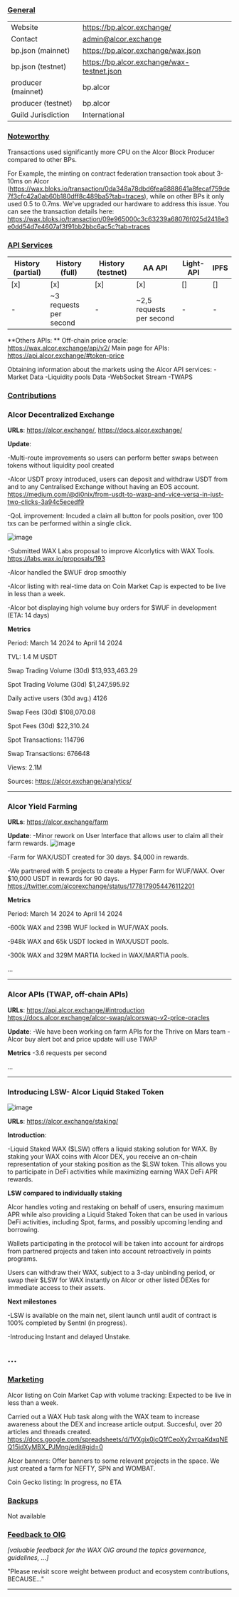 ### <ins>General</ins>

|  |  |
| --- | --- |
| Website | https://bp.alcor.exchange/ |
| Contact | admin@alcor.exchange |
| bp.json (mainnet) | https://bp.alcor.exchange/wax.json |
| bp.json (testnet) | https://bp.alcor.exchange/wax-testnet.json |
| producer (mainnet) | bp.alcor |
| producer (testnet) | bp.alcor |
| Guild Jurisdiction | International |

### <ins>Noteworthy</ins>

Transactions used significantly more CPU on the Alcor Block Producer compared to other BPs. 

For Example, the minting on contract federation transaction took about 3-10ms on Alcor (https://wax.bloks.io/transaction/0da348a78dbd6fea6888641a8fecaf759de7f3cfc42a0ab60b180dff8c489ba5?tab=traces), while on other BPs it only used 0.5 to 0.7ms. We've upgraded our hardware to address this issue. You can see the transaction details here: https://wax.bloks.io/transaction/09e965000c3c63239a68076f025d2418e3e0dd54d7e4607af3f91bb2bbc6ac5c?tab=traces

### <ins>API Services</ins>

| History (partial) | History (full) | History (testnet) | AA API | Light-API  | IPFS |
|--------|--------|--------|--------|--------|--------|
| [x] | [x] | [x] | [x] | [] | [] |  [x] |
| - | ~3 requests per second | - | ~2,5 requests per second| - |  - |

**Others APIs: **
Off-chain price oracle: 	https://wax.alcor.exchange/api/v2/
Main page for APIs: https://api.alcor.exchange/#token-price

Obtaining information about the markets using the Alcor API services:
-Market Data
-Liquidity pools Data
-WebSocket Stream
-TWAPS

### <ins>Contributions</ins>

### Alcor Decentralized Exchange 

**URLs**: https://alcor.exchange/, https://docs.alcor.exchange/

**Update**: 

-Multi-route improvements so users can perform better swaps between tokens without liquidity pool created


-Alcor USDT proxy introduced, users can deposit and withdraw USDT from and to any Centralised Exchange without having an EOS account. https://medium.com/@di0nix/from-usdt-to-waxp-and-vice-versa-in-just-two-clicks-3a94c5ecedf9


-QoL improvement: Incuded a claim all button for pools position, over 100 txs can be performed within a single click.  

![image](https://github.com/wax-office-of-inspector-general/waxguilds/assets/147891649/fe2c16d8-44ba-457a-93e6-96f73ed28652)

-Submitted WAX Labs proposal to improve Alcorlytics with WAX Tools. https://labs.wax.io/proposals/193

-Alcor handled the $WUF drop smoothly

-Alcor listing with real-time data on Coin Market Cap is expected to be live in less than a week. 

-Alcor bot displaying high volume buy orders for $WUF in development (ETA: 14 days)

**Metrics**

Period: March 14 2024 to April 14 2024

TVL: 1.4 M USDT

Swap Trading Volume (30d) $13,933,463.29

Spot Trading Volume (30d) $1,247,595.92

Daily active users (30d avg.) 4126

Swap Fees (30d) $108,070.08

Spot Fees (30d) $22,310.24

Spot Transactions: 114796

Swap Transactions: 676648

Views: 2.1M

Sources: https://alcor.exchange/analytics/

---
### Alcor Yield Farming
**URLs**: https://alcor.exchange/farm

**Update**: 
-Minor rework on User Interface that allows user to claim all their farm rewards.   ![image](https://github.com/wax-office-of-inspector-general/waxguilds/assets/147891649/2a9413c2-04af-4ff2-bdcd-982be2a079c2)

-Farm for WAX/USDT created for 30 days. $4,000 in rewards. 

-We partnered with 5 projects to create a Hyper Farm for WUF/WAX. Over $10,000 USDT in rewards for 90 days. 
https://twitter.com/alcorexchange/status/1778179054476112201


**Metrics**

Period: March 14 2024 to April 14 2024

-600k WAX and 239B WUF locked in WUF/WAX pools. 

-948k WAX and 65k USDT locked in WAX/USDT pools. 

-300k WAX and 329M MARTIA locked in WAX/MARTIA pools. 

...

---

### Alcor APIs (TWAP, off-chain APIs)
**URLs**: 
https://api.alcor.exchange/#introduction
https://docs.alcor.exchange/alcor-swap/alcorswap-v2-price-oracles

**Update**: 
-We have been working on farm APIs for the Thrive on Mars team
-Alcor buy alert bot and price update will use TWAP

**Metrics**
-3.6 requests per second

...

---

### Introducing LSW- Alcor Liquid Staked Token

![image](https://github.com/wax-office-of-inspector-general/waxguilds/assets/147891649/fb5becb5-47a3-4aab-8436-9bbc830c5784)



**URLs**: 
https://alcor.exchange/staking/

**Introduction**: 

-Liquid Staked WAX ($LSW) offers a liquid staking solution for WAX. By staking your WAX coins with Alcor DEX, you receive an on-chain representation of your staking position as the $LSW token. This allows you to participate in DeFi activities while maximizing earning WAX DeFi APR rewards.

**LSW compared to individually staking**

Alcor handles voting and restaking on behalf of users, ensuring maximum APR while also providing a Liquid Staked Token that can be used in various DeFi activities, including Spot, farms, and possibly upcoming lending and borrowing.

Wallets participating in the protocol will be taken into account for airdrops from partnered projects and taken into account retroactively in points programs.

Users can withdraw their WAX, subject to a 3-day unbinding period, or swap their $LSW for WAX instantly on Alcor or other listed DEXes for immediate access to their assets.

**Next milestones**

-LSW is available on the main net, silent launch until audit of contract is 100% completed by Sentnl (in progress).

-Introducing Instant and delayed Unstake. 

...
---
### <ins>Marketing</ins>

Alcor listing on Coin Market Cap with volume tracking: Expected to be live in less than a week.  

Carried out a WAX Hub task along with the WAX team to increase awareness about the DEX and increase article output. Succesful, over 20 articles and threads created.  https://docs.google.com/spreadsheets/d/1VXgix0jcQ1fCeoXy2vrpaKdxqNEQ15idXyMBX_PJMng/edit#gid=0

Alcor banners: Offer banners to some relevant projects in the space. We just created a farm for NEFTY, SPN and WOMBAT. 

Coin Gecko listing: In progress, no ETA

### <ins>Backups </ins>
Not available


### <ins>Feedback to OIG</ins>
*[valuable feedback for the WAX OIG around the topics governance, guidelines, ...]*

"Please revisit score weight between product and ecosystem contributions, BECAUSE..."

----

